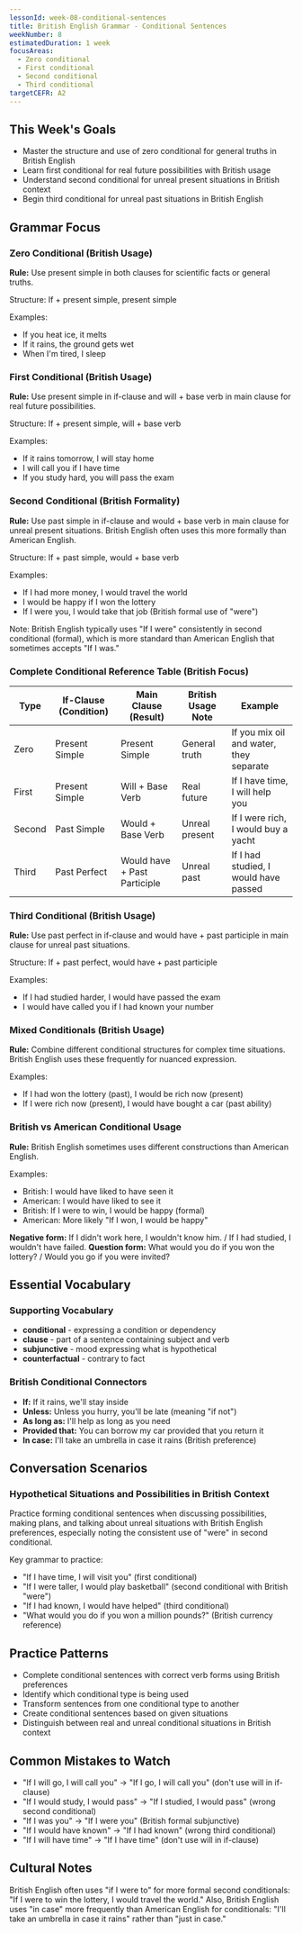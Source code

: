 ```yaml
---
lessonId: week-08-conditional-sentences
title: British English Grammar - Conditional Sentences
weekNumber: 8
estimatedDuration: 1 week
focusAreas:
  - Zero conditional
  - First conditional
  - Second conditional
  - Third conditional
targetCEFR: A2
---
```


## This Week's Goals

- Master the structure and use of zero conditional for general truths in British English
- Learn first conditional for real future possibilities with British usage
- Understand second conditional for unreal present situations in British context
- Begin third conditional for unreal past situations in British English

## Grammar Focus

### Zero Conditional (British Usage)

**Rule:** Use present simple in both clauses for scientific facts or general truths.

Structure: If + present simple, present simple

Examples:
- If you heat ice, it melts
- If it rains, the ground gets wet
- When I'm tired, I sleep

### First Conditional (British Usage)

**Rule:** Use present simple in if-clause and will + base verb in main clause for real future possibilities.

Structure: If + present simple, will + base verb

Examples:
- If it rains tomorrow, I will stay home
- I will call you if I have time
- If you study hard, you will pass the exam

### Second Conditional (British Formality)

**Rule:** Use past simple in if-clause and would + base verb in main clause for unreal present situations. British English often uses this more formally than American English.

Structure: If + past simple, would + base verb

Examples:
- If I had more money, I would travel the world
- I would be happy if I won the lottery
- If I were you, I would take that job (British formal use of "were")

Note: British English typically uses "If I were" consistently in second conditional (formal), which is more standard than American English that sometimes accepts "If I was."

### Complete Conditional Reference Table (British Focus)

| Type | If-Clause (Condition) | Main Clause (Result) | British Usage Note | Example |
|------|----------------------|---------------------|------------------|---------|
| Zero | Present Simple | Present Simple | General truth | If you mix oil and water, they separate |
| First | Present Simple | Will + Base Verb | Real future | If I have time, I will help you |
| Second | Past Simple | Would + Base Verb | Unreal present | If I were rich, I would buy a yacht |
| Third | Past Perfect | Would have + Past Participle | Unreal past | If I had studied, I would have passed |

### Third Conditional (British Usage)

**Rule:** Use past perfect in if-clause and would have + past participle in main clause for unreal past situations.

Structure: If + past perfect, would have + past participle

Examples:
- If I had studied harder, I would have passed the exam
- I would have called you if I had known your number

### Mixed Conditionals (British Usage)

**Rule:** Combine different conditional structures for complex time situations. British English uses these frequently for nuanced expression.

Examples:
- If I had won the lottery (past), I would be rich now (present)
- If I were rich now (present), I would have bought a car (past ability)

### British vs American Conditional Usage

**Rule:** British English sometimes uses different constructions than American English.

Examples:
- British: I would have liked to have seen it
- American: I would have liked to see it
- British: If I were to win, I would be happy (formal)
- American: More likely "If I won, I would be happy"

**Negative form:** If I didn't work here, I wouldn't know him. / If I had studied, I wouldn't have failed.
**Question form:** What would you do if you won the lottery? / Would you go if you were invited?

## Essential Vocabulary

### Supporting Vocabulary
- **conditional** - expressing a condition or dependency
- **clause** - part of a sentence containing subject and verb
- **subjunctive** - mood expressing what is hypothetical
- **counterfactual** - contrary to fact

### British Conditional Connectors
- **If:** If it rains, we'll stay inside
- **Unless:** Unless you hurry, you'll be late (meaning "if not")
- **As long as:** I'll help as long as you need
- **Provided that:** You can borrow my car provided that you return it
- **In case:** I'll take an umbrella in case it rains (British preference)

## Conversation Scenarios

### Hypothetical Situations and Possibilities in British Context

Practice forming conditional sentences when discussing possibilities, making plans, and talking about unreal situations with British English preferences, especially noting the consistent use of "were" in second conditional.

Key grammar to practice:
- "If I have time, I will visit you" (first conditional)
- "If I were taller, I would play basketball" (second conditional with British "were")
- "If I had known, I would have helped" (third conditional)
- "What would you do if you won a million pounds?" (British currency reference)

## Practice Patterns

- Complete conditional sentences with correct verb forms using British preferences
- Identify which conditional type is being used
- Transform sentences from one conditional type to another
- Create conditional sentences based on given situations
- Distinguish between real and unreal conditional situations in British context

## Common Mistakes to Watch

- "If I will go, I will call you" → "If I go, I will call you" (don't use will in if-clause)
- "If I would study, I would pass" → "If I studied, I would pass" (wrong second conditional)
- "If I was you" → "If I were you" (British formal subjunctive)
- "If I would have known" → "If I had known" (wrong third conditional)
- "If I will have time" → "If I have time" (don't use will in if-clause)

## Cultural Notes

British English often uses "if I were to" for more formal second conditionals: "If I were to win the lottery, I would travel the world." Also, British English uses "in case" more frequently than American English for conditionals: "I'll take an umbrella in case it rains" rather than "just in case."
